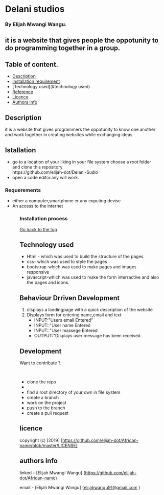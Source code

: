 # Delani studios

### By Elijah Mwangi Wangu.

## it is a website that gives people the oppotunity to do programming together in a group.

## Table of content.

- [Description](#description)
- [Installation requirement](#installation)
- [Technology used](#technology used)
- [Reference](#reference)
- [Licence](#licence)
- [Authors Info](#author-info)

## Description

<p>it is a website that gives programmers the oppotunity to know one another and work together in creating websites while exchanging ideas</p>

## Istallation

<ul>
   <li>go to a location of your liking in your file system choose a root folder and clone this repository <br>
   https://github.com/elijah-dot/Delani-Sudio
   </li>
   <li>open a code editor.any will work.</li>
</ul>
 
### Requerements
<ul>
<li>either a computer,smartphone er any coputing devise</li>
<li>An access to the internet</li>
<ul>

### Installation process

[Go back to the top](#akan-names)

## Technology used

<ul> 
<li>Html - which was used to build the structure of the pages</li>
<li>css- which was used to style the pages </li>
<li>bootstrap-which was used to make pages and images responsive</li>
<li>javascript-which was used to make the form interractive and also the pages and icons.</li>

</ul>

## Behaviour Drriven Development

<ol>
<li>displays a landingpage with a quick description of the website </li>
<li>Displays form for entering name,email and text <ul>
<li>INPUT:"Users email Entered"</li>
<li>INPUT::"User name Entered</li>
<li>INPUT::"User massege Entered</li>

<li>OUTPUT:"Displays user message has been received.</li>

</ul> </li>
</ol>

## Development

<p>Want to contribute ?</p><br>
<ul>
  <li>clone the repo<li>
  <li>find a root directory of your own in file system</li>
  <li>create a branch</li>
  <li>work on the project</li>
  <li>push to the branch</li>
  <li>create a pull request</li>
</ul>

## licence

copyright (c) [2019] [https://github.com/elijah-dot/African-name/blob/master/LICENSE]

## authors info

linked - [Elijah Mwangi Wangu]
(https://github.com/elijah-dot/African-name)

email - [Elijah Mwangi Wangu]
(elijahwangu91@gmail.com
)
